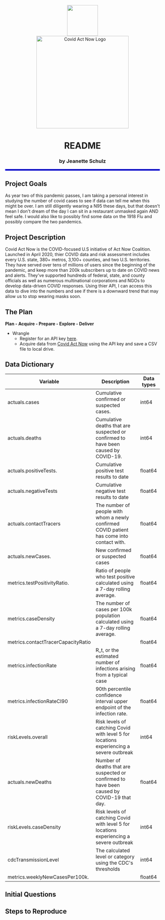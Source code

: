 
<div align="center">
<img width= "100" img src="https://cdn.pixabay.com/photo/2020/04/25/02/03/coronavirus-structure-5089224_960_720.png" align="absbottom">
</br>
<img width= "300" src="https://covidactnow.org/static/media/covid-act-now-logo-url-dark.88f99a5f.png" alt="Covid Act Now Logo">

# README

### by Jeanette Schulz

</div align="center">
    
<hr style="border:2px solid blue"> </hr>

## Project Goals

As year two of this pandemic passes, I am taking a personal interest in studying the number of covid cases to see if data can tell me when this might be over. I am still diligently wearing a N95 these days, but that doesn't mean I don't dream of the day I can sit in a restaurant unmasked again AND feel safe. I would also like to possibly find some data on the 1918 Flu and possibly compare the two pandemics.

## Project Description

Covid Act Now is the COVID-focused U.S initiative of Act Now Coalition. Launched in April 2020, thier COVID data and risk assessment includes every U.S. state, 380+ metros, 3,100+ counties, and two U.S. territories.
They have served over tens of millions of users since the beginning of the pandemic, and keep more than 200k subscribers up to date on COVID news and alerts.
They've supported hundreds of federal, state, and county officials as well as numerous multinational corporations and NGOs to develop data-driven COVID responses.
Using thier API, I can access this data to dive into the numbers and see if there is a downward trend that may allow us to stop wearing masks soon.


## The Plan

**Plan - Acquire - Prepare - Explore - Deliver**

- Wrangle
    - Register for an API key [here](https://apidocs.covidactnow.org/).
    - Acquire data from [Covid Act Now](https://apidocs.covidactnow.org/#register) using the API key and save a CSV file to local drive.


## Data Dictionary

| Variable                         | Description                                                  |Data types|
| -------------------------------- | -----------------------------------------------------------  |----------|
| actuals.cases                    | Cumulative confirmed or suspected cases. | int64 |
| actuals.deaths                   | Cumulative deaths that are suspected or confirmed to have been caused by COVID-19. | int64 |
| actuals.positiveTests.           | Cumulative positive test results to date| float64 |
| actuals.negativeTests            | Cumulative negative test results to date| float64 |
|actuals.contactTracers            | The number of people with whom a newly confirmed COVID patient has come into contact with. | float64 |
|actuals.newCases.                 | New confirmed or suspected cases| float64 |
|metrics.testPositivityRatio.      | Ratio of people who test positive calculated using a 7-day rolling average.| float64 |
|metrics.caseDensity               | The number of cases per 100k population calculated using a 7-day rolling average.| float64 |
|metrics.contactTracerCapacityRatio| | float64 |
|metrics.infectionRate             | R_t, or the estimated number of infections arising from a typical case| float64 |
|metrics.infectionRateCI90         | 90th percentile confidence interval upper endpoint of the infection rate.| float64 |
|riskLevels.overall                | Risk levels of catching Covid with level 5 for locations experiencing a severe outbreak | int64 |
|actuals.newDeaths                 | Number of deaths that are suspected or confirmed to have been caused by COVID-19 that day.| float64 |
|riskLevels.caseDensity            | Risk levels of catching Covid with level 5 for locations experiencing a severe outbreak | int64 |
|cdcTransmissionLevel              | The calculated level or category using the CDC's thresholds | int64 |
|metrics.weeklyNewCasesPer100k.    | | float64 |

                

 
## Initial Questions


##  Steps to Reproduce

